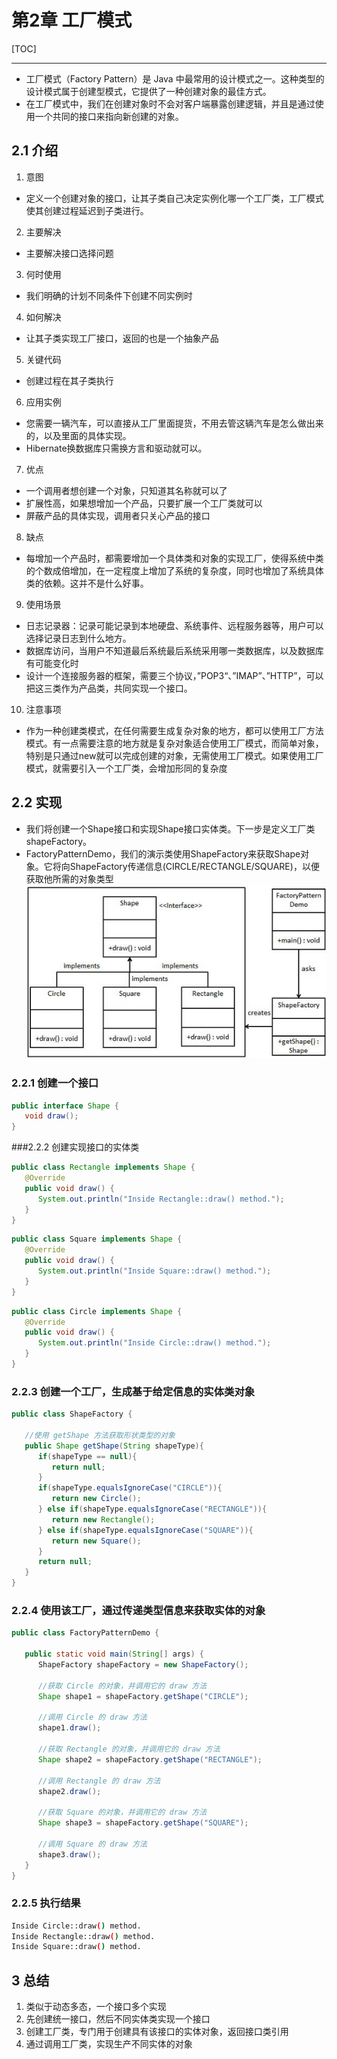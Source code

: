 # 第2章 工厂模式     

[TOC]

---

- 工厂模式（Factory Pattern）是 Java 中最常用的设计模式之一。这种类型的设计模式属于创建型模式，它提供了一种创建对象的最佳方式。  
- 在工厂模式中，我们在创建对象时不会对客户端暴露创建逻辑，并且是通过使用一个共同的接口来指向新创建的对象。  

## 2.1 介绍  
1. 意图  
  - 定义一个创建对象的接口，让其子类自己决定实例化哪一个工厂类，工厂模式使其创建过程延迟到子类进行。  
2. 主要解决  
  - 主要解决接口选择问题   
3. 何时使用  
  - 我们明确的计划不同条件下创建不同实例时  
4. 如何解决   
  - 让其子类实现工厂接口，返回的也是一个抽象产品   
5. 关键代码   
  - 创建过程在其子类执行    
6. 应用实例  
  - 您需要一辆汽车，可以直接从工厂里面提货，不用去管这辆汽车是怎么做出来的，以及里面的具体实现。    
  - Hibernate换数据库只需换方言和驱动就可以。  
7. 优点   
  - 一个调用者想创建一个对象，只知道其名称就可以了   
  - 扩展性高，如果想增加一个产品，只要扩展一个工厂类就可以   
  -  屏蔽产品的具体实现，调用者只关心产品的接口    
8. 缺点  
  - 每增加一个产品时，都需要增加一个具体类和对象的实现工厂，使得系统中类的个数成倍增加，在一定程度上增加了系统的复杂度，同时也增加了系统具体类的依赖。这并不是什么好事。   
9. 使用场景  
  - 日志记录器：记录可能记录到本地硬盘、系统事件、远程服务器等，用户可以选择记录日志到什么地方。  
  - 数据库访问，当用户不知道最后系统最后系统采用哪一类数据库，以及数据库有可能变化时   
  - 设计一个连接服务器的框架，需要三个协议，”POP3“、”IMAP”、”HTTP”，可以把这三类作为产品类，共同实现一个接口。  
10. 注意事项   
  - 作为一种创建类模式，在任何需要生成复杂对象的地方，都可以使用工厂方法模式。有一点需要注意的地方就是复杂对象适合使用工厂模式，而简单对象，特别是只通过new就可以完成创建的对象，无需使用工厂模式。如果使用工厂模式，就需要引入一个工厂类，会增加形同的复杂度   
## 2.2 实现  
- 我们将创建一个Shape接口和实现Shape接口实体类。下一步是定义工厂类shapeFactory。  
- FactoryPatternDemo，我们的演示类使用ShapeFactory来获取Shape对象。它将向ShapeFactory传递信息(CIRCLE/RECTANGLE/SQUARE)，以便获取他所需的对象类型  
![02-1](./img/02-1.jpg)  

### 2.2.1 创建一个接口  
```java
public interface Shape {
   void draw();
}
```

###2.2.2 创建实现接口的实体类 
```java
public class Rectangle implements Shape {
   @Override
   public void draw() {
      System.out.println("Inside Rectangle::draw() method.");
   }
}
```
```java
public class Square implements Shape {
   @Override
   public void draw() {
      System.out.println("Inside Square::draw() method.");
   }
}
```
```java
public class Circle implements Shape {
   @Override
   public void draw() {
      System.out.println("Inside Circle::draw() method.");
   }
}
```
### 2.2.3 创建一个工厂，生成基于给定信息的实体类对象  
```java
public class ShapeFactory {
    
   //使用 getShape 方法获取形状类型的对象
   public Shape getShape(String shapeType){
      if(shapeType == null){
         return null;
      }        
      if(shapeType.equalsIgnoreCase("CIRCLE")){
         return new Circle();
      } else if(shapeType.equalsIgnoreCase("RECTANGLE")){
         return new Rectangle();
      } else if(shapeType.equalsIgnoreCase("SQUARE")){
         return new Square();
      }
      return null;
   }
}
```
### 2.2.4 使用该工厂，通过传递类型信息来获取实体的对象  
```java
public class FactoryPatternDemo {
 
   public static void main(String[] args) {
      ShapeFactory shapeFactory = new ShapeFactory();
 
      //获取 Circle 的对象，并调用它的 draw 方法
      Shape shape1 = shapeFactory.getShape("CIRCLE");
 
      //调用 Circle 的 draw 方法
      shape1.draw();
 
      //获取 Rectangle 的对象，并调用它的 draw 方法
      Shape shape2 = shapeFactory.getShape("RECTANGLE");
 
      //调用 Rectangle 的 draw 方法
      shape2.draw();
 
      //获取 Square 的对象，并调用它的 draw 方法
      Shape shape3 = shapeFactory.getShape("SQUARE");
 
      //调用 Square 的 draw 方法
      shape3.draw();
   }
}
```
### 2.2.5 执行结果  
```bash
Inside Circle::draw() method.
Inside Rectangle::draw() method.
Inside Square::draw() method.
```

## 3 总结  
1. 类似于动态多态，一个接口多个实现   
2. 先创建统一接口，然后不同实体类实现一个接口   
3. 创建工厂类，专门用于创建具有该接口的实体对象，返回接口类引用   
4. 通过调用工厂类，实现生产不同实体的对象        



